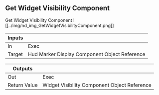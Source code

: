 ## Get Widget Visibility Component
Get Widget Visibility Component
![[../img/nd_img_GetWidgetVisibilityComponent.png]]

|Inputs||
|--|--|
| In | Exec |
| Target | Hud Marker Display Component Object Reference |

|Outputs||
|--|--|
| Out | Exec |
| Return Value | Widget Visibility Component Object Reference |
